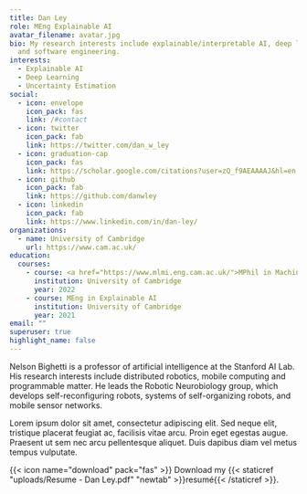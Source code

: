 ```yaml
---
title: Dan Ley
role: MEng Explainable AI
avatar_filename: avatar.jpg
bio: My research interests include explainable/interpretable AI, deep learning
  and software engineering.
interests:
  - Explainable AI
  - Deep Learning
  - Uncertainty Estimation
social:
  - icon: envelope
    icon_pack: fas
    link: /#contact
  - icon: twitter
    icon_pack: fab
    link: https://twitter.com/dan_w_ley
  - icon: graduation-cap
    icon_pack: fas
    link: https://scholar.google.com/citations?user=zQ_f9AEAAAAJ&hl=en
  - icon: github
    icon_pack: fab
    link: https://github.com/danwley
  - icon: linkedin
    icon_pack: fab
    link: https://www.linkedin.com/in/dan-ley/
organizations:
  - name: University of Cambridge
    url: https://www.cam.ac.uk/
education:
  courses:
    - course: <a href="https://www.mlmi.eng.cam.ac.uk/">MPhil in Machine Learning</a>
      institution: University of Cambridge
      year: 2022
    - course: MEng in Explainable AI
      institution: University of Cambridge
      year: 2021
email: ""
superuser: true
highlight_name: false
---
```

Nelson Bighetti is a professor of artificial intelligence at the Stanford AI Lab. His research interests include distributed robotics, mobile computing and programmable matter. He leads the Robotic Neurobiology group, which develops self-reconfiguring robots, systems of self-organizing robots, and mobile sensor networks.

Lorem ipsum dolor sit amet, consectetur adipiscing elit. Sed neque elit, tristique placerat feugiat ac, facilisis vitae arcu. Proin eget egestas augue. Praesent ut sem nec arcu pellentesque aliquet. Duis dapibus diam vel metus tempus vulputate.

{{< icon name="download" pack="fas" >}} Download my {{< staticref "uploads/Resume - Dan Ley.pdf" "newtab" >}}resumé{{< /staticref >}}.